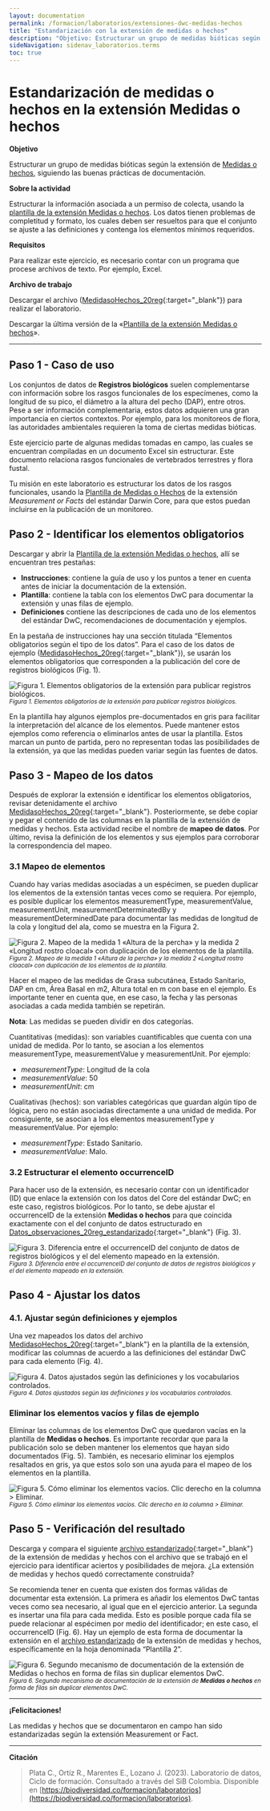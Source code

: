 ```yaml
---
layout: documentation
permalink: /formacion/laboratorios/extensiones-dwc-medidas-hechos
title: "Estandarización con la extensión de medidas o hechos"
description: "Objetivo: Estructurar un grupo de medidas bióticas según la extensión de Medidas o hechos, siguiendo las buenas prácticas de documentación."
sideNavigation: sidenav_laboratorios.terms
toc: true
---
```


# Estandarización de medidas o hechos en la extensión Medidas o hechos

**Objetivo**

Estructurar un grupo de medidas bióticas según la extensión de [Medidas o hechos](https://biodiversidad.co/compartir/estandar-darwin-core/#medidas-o-hechos-extendida), siguiendo las buenas prácticas de documentación.

**Sobre la actividad**

Estructurar la información asociada a un permiso de colecta, usando la [plantilla de la extensión Medidas o hechos](https://biodiversidad.co/recursos/plantillas-dwc/#extensiones). Los datos tienen problemas de completitud y formato, los cuales deben ser resueltos para que el conjunto se ajuste a las definiciones y contenga los elementos mínimos requeridos.

**Requisitos** 

Para realizar este ejercicio, es necesario contar con un programa que procese archivos de texto. Por ejemplo, Excel.

**Archivo de trabajo**

Descargar el archivo ([MedidasoHechos_20reg](https://docs.google.com/spreadsheets/d/1P5Yy0oz0U6bplllmkeGlyBIFG2uUuVZr/edit?usp=sharing&ouid=115826178704209548021&rtpof=true&sd=true){:target="_blank"}) para realizar el laboratorio.

Descargar la última versión de la «[Plantilla de la extensión Medidas o hechos](https://biodiversidad.co/recursos/plantillas-dwc/#extensiones)».


--------

## Paso 1 - Caso de uso

Los conjuntos de datos de **Registros biológicos** suelen complementarse con información sobre los rasgos funcionales de los especímenes, como la longitud de su pico, el diámetro a la altura del pecho (DAP), entre otros. Pese a ser información complementaria, estos datos adquieren una gran importancia en ciertos contextos. Por ejemplo, para los monitoreos de flora, las autoridades ambientales requieren la toma de ciertas medidas bióticas.

Este ejercicio parte de algunas medidas tomadas en campo, las cuales se encuentran compiladas en un documento Excel sin estructurar. Este documento relaciona rasgos funcionales de vertebrados terrestres y flora fustal. 

Tu misión en este laboratorio es estructurar los datos de los rasgos funcionales, usando la [Plantilla de Medidas o Hechos](https://biodiversidad.co/recursos/plantillas-dwc/#extensiones) de la extensión _Measurement or Facts_ del estándar Darwin Core, para que estos puedan incluirse en la publicación de un monitoreo.

## Paso 2 - Identificar los elementos obligatorios

Descargar y abrir la [Plantilla de la extensión Medidas o hechos](https://biodiversidad.co/recursos/plantillas-dwc/#extensiones), allí se encuentran tres pestañas:

- **Instrucciones**: contiene la guía de uso y los puntos a tener en cuenta antes de iniciar la documentación de la extensión.
- **Plantilla**: contiene la tabla con los elementos DwC para documentar la extensión y unas filas de ejemplo.
- **Definiciones** contiene las descripciones de cada uno de los elementos del estándar DwC, recomendaciones de documentación y ejemplos.

En la pestaña de instrucciones hay una sección titulada “Elementos obligatorios según el tipo de los datos”. Para el caso de los datos de ejemplo ([MedidasoHechos_20reg](https://docs.google.com/spreadsheets/d/1P5Yy0oz0U6bplllmkeGlyBIFG2uUuVZr/edit?usp=sharing&ouid=115826178704209548021&rtpof=true&sd=true){:target="_blank"}), se usarán los elementos obligatorios  que corresponden a la publicación del core de registros biológicos (Fig. 1). 

![Figura 1. Elementos obligatorios de la extensión para publicar registros biológicos.](https://raw.githubusercontent.com/gbif/hp-colombian-biodiversity/master/comunidad/formacion/laboratorios/Repositorio_Imagenes/Lab_extensiones-dwc-medidas%26hechos/Fig1_C3Medidas_Obligatorios.png)
<sup>_Figura 1. Elementos obligatorios de la extensión para publicar registros biológicos._</sup>

En la plantilla hay algunos ejemplos pre-documentados en gris para facilitar la interpretación del alcance de los elementos. Puede mantener estos ejemplos como referencia o eliminarlos antes de usar la plantilla. Estos marcan un punto de partida, pero no representan todas las posibilidades de la extensión, ya que las medidas pueden variar según las fuentes de datos.

## Paso 3 - Mapeo de los datos

Después de explorar la extensión e identificar los elementos obligatorios, revisar detenidamente el archivo [MedidasoHechos_20reg](https://docs.google.com/spreadsheets/d/1P5Yy0oz0U6bplllmkeGlyBIFG2uUuVZr/edit?usp=sharing&ouid=115826178704209548021&rtpof=true&sd=true){:target="_blank"}. Posteriormente, se debe copiar y pegar el contenido de las columnas en la plantilla de la extensión de medidas y hechos. Esta actividad recibe el nombre de **mapeo de datos**. Por último, revisa la definición de los elementos y sus ejemplos para corroborar la correspondencia del mapeo. 

### 3.1 Mapeo de elementos 

Cuando hay varias medidas asociadas a un espécimen, se pueden duplicar los elementos de la extensión tantas veces como se requiera. Por ejemplo, es posible duplicar los elementos measurementType, measurementValue, measurementUnit, measurementDeterminatedBy y measurementDeterminedDate para documentar las medidas de longitud de la cola y longitud del ala, como se muestra en la Figura 2. 

![Figura 2. Mapeo de la medida 1 «Altura de la percha» y la medida 2 «Longitud rostro cloacal» con duplicación de los elementos de la plantilla.](https://raw.githubusercontent.com/gbif/hp-colombian-biodiversity/master/comunidad/formacion/laboratorios/Repositorio_Imagenes/Lab_extensiones-dwc-medidas%26hechos/Fig2_C3Medidas_Mapeo.png)
<sup>_Figura 2. Mapeo de la medida 1 «Altura de la percha» y la medida 2 «Longitud rostro cloacal» con duplicación de los elementos de la plantilla._</sup>

Hacer el mapeo de las medidas de Grasa subcutánea,  Estado Sanitario, DAP en cm, Área Basal en m2, Altura total en m con base en el ejemplo. Es importante tener en cuenta que, en ese caso, la fecha y las personas asociadas a cada medida también se repetirán.

**Nota**: Las medidas se pueden dividir en dos categorías.

Cuantitativas (medidas): son variables cuantificables que cuenta con una unidad de medida. Por lo tanto, se asocian a los elementos measurementType, measurementValue y measurementUnit. Por ejemplo:

- _measurementType_: Longitud de la cola
- _measurementValue_: 50
- _measurementUnit_: cm

Cualitativas (hechos): son variables categóricas que guardan algún tipo de lógica, pero no están asociadas directamente a una unidad de medida. Por consiguiente, se asocian a los elementos measurementType y measurementValue. Por ejemplo:

- _measurementType_: Estado Sanitario.
- _measurementValue_: Malo.

### 3.2 Estructurar el elemento occurrenceID

Para hacer uso de la extensión, es necesario contar con un identificador (ID) que enlace la extensión con los datos del Core del estándar DwC; en este caso, registros biológicos. Por lo tanto, se debe ajustar el occurrenceID de la extensión **Medidas o hechos** para que coincida exactamente con el del conjunto de datos estructurado en [Datos_observaciones_20reg_estandarizado](https://docs.google.com/spreadsheets/d/1SsnrmaWVjbiGaFEiTAVT9n-HNqY7lRHP/edit?usp=sharing&ouid=115826178704209548021&rtpof=true&sd=true){:target="_blank"} (Fig. 3).

![Figura 3. Diferencia entre el occurrenceID del conjunto de datos de registros biológicos y el del elemento mapeado en la extensión.](https://raw.githubusercontent.com/gbif/hp-colombian-biodiversity/master/comunidad/formacion/laboratorios/Repositorio_Imagenes/Lab_extensiones-dwc-medidas%26hechos/Fig3_C3Medidas_Occurrence.png)
<sup>_Figura 3. Diferencia entre el occurrenceID del conjunto de datos de registros biológicos y el del elemento mapeado en la extensión._</sup>

## Paso 4 - Ajustar los datos

### 4.1. Ajustar según definiciones y ejemplos

Una vez mapeados los datos del archivo [MedidasoHechos_20reg](https://docs.google.com/spreadsheets/d/1P5Yy0oz0U6bplllmkeGlyBIFG2uUuVZr/edit?usp=sharing&ouid=115826178704209548021&rtpof=true&sd=true){:target="_blank"} en la plantilla de la extensión, modificar las columnas de acuerdo a las definiciones del estándar DwC para cada elemento (Fig. 4).

![Figura 4. Datos ajustados según las definiciones y los vocabularios controlados.](https://raw.githubusercontent.com/gbif/hp-colombian-biodiversity/master/comunidad/formacion/laboratorios/Repositorio_Imagenes/Lab_extensiones-dwc-medidas%26hechos/Fig4_C3Medidas_AjusteElemento.png)
<sup>_Figura 4. Datos ajustados según las definiciones y los vocabularios controlados._</sup>

### Eliminar los elementos vacíos y filas de ejemplo

Eliminar las columnas de los elementos DwC que quedaron vacías en la plantilla de **Medidas o hechos**. Es importante recordar  que para la publicación solo se deben mantener los elementos que hayan sido documentados (Fig. 5). También, es necesario eliminar los ejemplos resaltados en gris, ya que estos solo son una ayuda para el mapeo de los elementos en la plantilla.

![Figura 5. Cómo eliminar los elementos vacíos. Clic derecho en la columna > Eliminar.](https://raw.githubusercontent.com/gbif/hp-colombian-biodiversity/master/comunidad/formacion/laboratorios/Repositorio_Imagenes/Lab_extensiones-dwc-medidas%26hechos/Fig5_C3Medidas_EliminarColumna.png)
<sup>_Figura 5. Cómo eliminar los elementos vacíos. Clic derecho en la columna > Eliminar._</sup>

## Paso 5 - Verificación del resultado

Descarga y compara el siguiente [archivo estandarizado](https://docs.google.com/spreadsheets/d/1eID1TUF5mUW6yyRxqPFs3xq6wczX3Aln/edit?usp=sharing&ouid=115826178704209548021&rtpof=true&sd=true){:target="_blank"} de la extensión de medidas y hechos con el archivo que se  trabajó en el ejercicio para identificar aciertos y posibilidades de mejora. ¿La  extensión de medidas y hechos quedó correctamente construida?

Se recomienda tener en cuenta que existen dos formas válidas de documentar esta extensión. La primera es añadir los elementos DwC tantas veces como sea necesario, al igual que en el ejercicio anterior. La segunda es insertar una fila para cada medida. Esto es posible porque cada fila se puede relacionar al espécimen por medio del identificador; en este caso, el occurrenceID (Fig. 6). Hay  un ejemplo de esta forma de documentar la extensión en el [archivo estandarizado](https://docs.google.com/spreadsheets/d/1eID1TUF5mUW6yyRxqPFs3xq6wczX3Aln/edit?usp=sharing&ouid=115826178704209548021&rtpof=true&sd=true) de la extensión de medidas y hechos, específicamente en la hoja denominada “Plantilla 2”.

![Figura 6. Segundo mecanismo de documentación de la extensión de **Medidas o hechos** en forma de filas sin duplicar elementos DwC.](https://raw.githubusercontent.com/gbif/hp-colombian-biodiversity/master/comunidad/formacion/laboratorios/Repositorio_Imagenes/Lab_extensiones-dwc-medidas%26hechos/Fig6_C3Medidas_Resultados.png)
<sup>_Figura 6. Segundo mecanismo de documentación de la extensión de **Medidas o hechos** en forma de filas sin duplicar elementos DwC._</sup>

****
**¡Felicitaciones!**

Las medidas y hechos que se documentaron en campo han sido estandarizadas según la extensión Measurement or Fact.

****

**Citación**

> Plata C., Ortíz R., Marentes E., Lozano J. (2023). Laboratorio de datos, Ciclo de formación. Consultado a través del SiB Colombia. Disponible en [https://biodiversidad.co/formacion/laboratorios](https://biodiversidad.co/formacion/laboratorios).
> 
